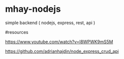 # mhay-nodejs
simple backend ( nodejs, express, rest, api )

#resources

https://www.youtube.com/watch?v=l8WPWK9mS5M

https://github.com/adrianhajdin/node_express_crud_api
